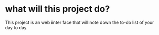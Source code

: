 # what will this project do?
This project is an web iinter face that will note down the to-do list of your day to day.
